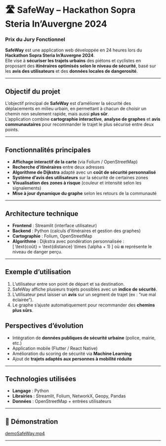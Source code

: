 # 🛣️ SafeWay – Hackathon Sopra Steria In’Auvergne 2024  
###  Prix du Jury Fonctionnel  

**SafeWay** est une application web développée en 24 heures lors du **Hackathon Sopra Steria In’Auvergne 2024**.  
Elle vise à **sécuriser les trajets urbains** des piétons et cyclistes en proposant des **itinéraires optimisés selon le niveau de sécurité**, basé sur les **avis des utilisateurs** et des **données locales de dangerosité**.

---

## Objectif du projet  
L’objectif principal de **SafeWay** est d’améliorer la sécurité des déplacements en milieu urbain, en permettant à chacun de choisir un chemin non seulement rapide, mais aussi **plus sûr**.  
L’application combine **cartographie interactive**, **analyse de graphes** et **avis communautaires** pour recommander le trajet le plus sécurisé entre deux points.

---

##  Fonctionnalités principales  
- **Affichage interactif de la carte** (via Folium / OpenStreetMap)  
- **Recherche d’itinéraires** entre deux adresses  
- **Algorithme de Dijkstra** adapté avec un **coût de sécurité personnalisé**  
- **Système d’avis des utilisateurs** sur la sécurité de certaines zones  
- **Visualisation des zones à risque** (couleur et intensité selon les signalements)  
- **Mise à jour dynamique du graphe** selon les retours de la communauté  

---

##  Architecture technique  
- **Frontend** : Streamlit (interface utilisateur)  
- **Backend** : Python (calculs d’itinéraires et gestion des graphes)  
- **Cartographie** : Folium, OpenStreetMap  
- **Algorithme** : Dijkstra avec pondération personnalisée :  
  \[
  \text{coût} = \text{distance} \times (\alpha + 1)
  \]
  où **α** représente le niveau de danger perçu.  

---

##  Exemple d’utilisation  
1. L’utilisateur entre son point de départ et sa destination.  
2. SafeWay affiche plusieurs trajets possibles avec un **indice de sécurité**.  
3. L’utilisateur peut laisser un **avis** sur un segment de trajet (ex : “rue mal éclairée”).  
4. Le graphe s’ajuste automatiquement pour recommander des **chemins plus sûrs**.  
 



##  Perspectives d’évolution  
- Intégration de **données publiques de sécurité urbaine** (police, mairie, etc.)  
- Application mobile (Flutter / React Native)  
- Amélioration du scoring de sécurité via **Machine Learning**  
- Ajout de **trajets adaptés aux personnes à mobilité réduite**

---

## Technologies utilisées  
- **Langage** : Python  
- **Librairies** : Streamlit, Folium, NetworkX, Geopy, Pandas  
- **Données** : OpenStreetMap + entrées utilisateurs  

---
## 🎥 Démonstration

 
[demoSafeWay.mp4](demoSafeWay.mp4)

---

